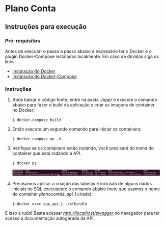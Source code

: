 
# Plano Conta

## Instruções para execução

### Pré-requisitos

Antes de executar o passo a passo abaixo é necessário ter o Docker e o plugin Docker-Compose instalados localmente. Em caso de dúvidas siga os links:
- [Instalação do Docker](https://docs.docker.com/get-docker/)
- [Instalação do Docker-Compose](https://docs.docker.com/compose/install/)

### Instruções

1. Após baixar o código fonte, entre na pasta *./app/* e execute o comando abaixo para fazer o build da aplicação e criar as imagens de container no Docker:

    `$ docker-compose build`

1. Então execute um segundo comando para iniciar os containers:
    
    `$ docker-compose up -d`

1. Verifique se os containers estão rodando, você precisará do nome do container que está rodando a API.

    `$ docker ps`

    ![Saída do commando docker ps](./app/assets/docker_ps_result.png)

1. Precisamos aplicar a criação das tabelas e inclusão de alguns dados iniciais no SQL executando o comando abaixo (note que usamos o nome do container *planocontas_api_1* criado):
    
    `$ docker exec app_api_1 ./efbundle`

E isso é tudo! Basta acessar [*http://localhost/swagger*](http://localhost/swagger) no navegador para ter acesso à documentação autogerada da API.